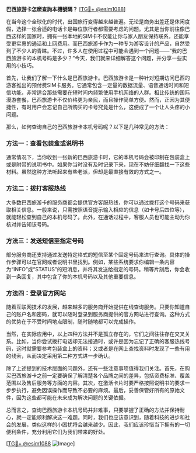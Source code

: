 **巴西旅游卡怎麽查詢本機號碼？** [[TG💪+ @esim1088](https://t.me/s/esim1088)]

在当今这个全球化的时代，出国旅行变得越来越普遍。无论是商务出差还是休闲度假，选择一张合适的电话卡是每位旅行者都需要考虑的问题。尤其是当你前往像巴西这样的国家时，拥有一张本地的SIM卡不仅能让你与家人朋友保持联系，还能享受更实惠的通话和上网费用。而巴西旅游卡作为一种专为游客设计的产品，自然受到了不少人的青睐。不过，许多人在使用过程中可能会遇到一个问题——“我的巴西旅游卡的本机号码是多少？”今天，我们就来详细解答这个问题，并分享一些实用的小技巧。

首先，让我们了解一下什么是巴西旅游卡。巴西旅游卡是一种针对短期访问巴西的游客推出的预付费SIM卡服务。它通常包含一定量的数据流量、语音通话时间和短信功能，非常适合那些需要在短时间内频繁使用手机网络的人群。相比传统的国际漫游套餐，巴西旅游卡不仅价格更为亲民，而且操作简单方便。然而，正因为其便捷性，有时用户会忘记自己所购买的卡号究竟是什么，这便成了一个让人头疼的小问题。

那么，如何查询自己的巴西旅游卡本机号码呢？以下是几种常见的方法：

### 方法一：查看包装盒或说明书

通常情况下，当你收到一张新的巴西旅游卡时，它的本机号码会被印制在包装盒上或是附带的说明书中。如果你当时没有及时记录下来，现在不妨仔细翻找一下这些材料。虽然这种方法听起来有些老派，但却是最直接有效的方式之一。

### 方法二：拨打客服热线

大多数巴西旅游卡的服务商都会提供官方客服热线，你可以通过拨打这个号码来获取相关信息。一般来说，只需按照语音提示输入相应的信息（如卡号后四位等），就能轻松查到自己的本机号码了。此外，在通话过程中，客服人员也可能主动为你核对并告知该号码。

### 方法三：发送短信至指定号码

部分服务商还支持通过发送特定格式的短信至某个固定号码来进行查询。具体的操作步骤可以在官网或者说明书里找到。例如，某些系统要求你编辑一条内容为“INFO”或“STATUS”的短消息，并将其发送给指定的号码。稍等片刻后，你会收到一条回复，其中包含了你的本机号码以及其他重要信息。

### 方法四：登录官方网站

随着互联网技术的发展，越来越多的服务商开始提供在线查询服务。只要你知道自己的账户名和密码，就可以随时登录到服务商提供的官方网站进行查询。这种方式的优势在于不受时间地点限制，随时随地都可以完成操作。

当然，在实际应用中，以上四种方法并不是孤立存在的，它们之间往往存在交叉关系。比如，当你尝试拨打电话却无法接通时，或许是因为忘记了正确的客服热线号码，这时就需要参考包装盒上的资料；又或者是在网上查找资料时发现了一些有用的线索，从而决定采用第二种方式进一步确认。

除了上述提到的技术层面的问题外，还有一些注意事项值得我们关注。首先，在购买巴西旅游卡之前一定要确保了解清楚各个品牌之间的差异，包括资费标准、覆盖范围以及售后服务等方面的内容。其次，在激活卡片时要严格按照说明书的要求一步步执行，避免因误操作而导致不必要的麻烦。最后，妥善保管好所有的原始文件，因为这些都可能在未来成为解决问题的关键依据。

总而言之，查询巴西旅游卡本机号码并非难事，只要掌握了正确的方法并保持耐心，就一定能顺利解决这一难题。同时，我们也应该意识到，随着科技的进步和社会的发展，类似这样的小困扰将会越来越少。因此，我们应该珍惜当下拥有的一切便利条件，充分利用它们为我们带来的好处。

[[TG💪+ @esim1088](https://t.me/s/esim1088) ![Image](https://i.postimg.cc/4NQfJmqS/Snipaste-2025-05-13-00-14-12.png)]